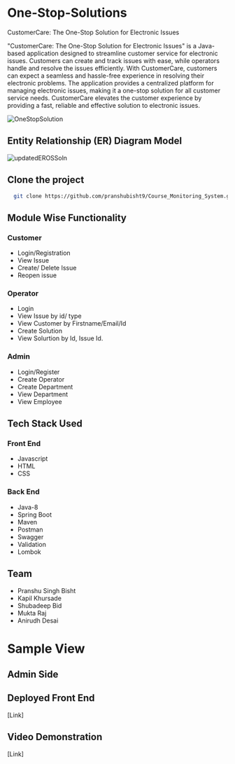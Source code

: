 # One-Stop-Solutions
CustomerCare: The One-Stop Solution for Electronic Issues

"CustomerCare: The One-Stop Solution for Electronic Issues" is a Java-based application designed to streamline customer service for electronic issues. Customers can create and track issues with ease, while operators handle and resolve the issues efficiently. With CustomerCare, customers can expect a seamless and hassle-free experience in resolving their electronic problems. The application provides a centralized platform for managing electronic issues, making it a one-stop solution for all customer service needs. CustomerCare elevates the customer experience by providing a fast, reliable and effective solution to electronic issues.

![OneStopSolution](https://user-images.githubusercontent.com/107981122/214225417-3a528f1a-aca4-4d36-99bd-1262a646c460.png)

## Entity Relationship (ER) Diagram Model

![updatedEROSSoln](https://user-images.githubusercontent.com/106018070/215487357-b4d5afda-0d99-4f13-836c-a3f3a59659a4.png)

## Clone the project

```bash
  git clone https://github.com/pranshubisht9/Course_Monitoring_System.git
```

## Module Wise Functionality

### Customer
* Login/Registration
* View Issue
* Create/ Delete Issue
* Reopen issue

### Operator
* Login
* View Issue by id/ type
* View Customer by Firstname/Email/Id
* Create Solution
* View Solurtion by Id, Issue Id.

### Admin 
* Login/Register
* Create Operator
* Create Department
* View Department
* View Employee

## Tech Stack Used

### Front End
* Javascript
* HTML
* CSS

### Back End
* Java-8
* Spring Boot
* Maven
* Postman
* Swagger
* Validation
* Lombok

## Team

* Pranshu Singh Bisht
* Kapil Khursade
* Shubadeep Bid
* Mukta Raj
* Anirudh Desai

# Sample View

## Admin Side


## Deployed Front End

[Link]

## Video Demonstration

[Link]
